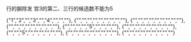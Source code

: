 行的摒除发
宫3的第二、三行的候选数不能为5


{"1","2","","3","","4","","",""},
{"","","","","","","","",""},
{"","","","","","","","",""},
{"","","","","","","","",""},
{"","","","","5","","","",""},
{"","","","","","","","",""},
{"","","5","","","","","",""},
{"","","","","","","","",""},
{"","","","","","","","",""}